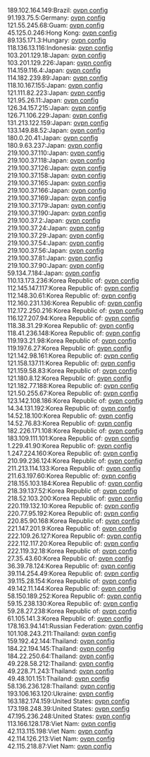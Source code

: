 189.102.164.149:Brazil: [ovpn config](vpn/189_102_164_149.ovpn)  
91.193.75.5:Germany: [ovpn config](vpn/91_193_75_5.ovpn)  
121.55.245.68:Guam: [ovpn config](vpn/121_55_245_68.ovpn)  
45.125.0.246:Hong Kong: [ovpn config](vpn/45_125_0_246.ovpn)  
89.135.171.3:Hungary: [ovpn config](vpn/89_135_171_3.ovpn)  
118.136.13.116:Indonesia: [ovpn config](vpn/118_136_13_116.ovpn)  
103.201.129.18:Japan: [ovpn config](vpn/103_201_129_18.ovpn)  
103.201.129.226:Japan: [ovpn config](vpn/103_201_129_226.ovpn)  
114.159.116.4:Japan: [ovpn config](vpn/114_159_116_4.ovpn)  
114.182.239.89:Japan: [ovpn config](vpn/114_182_239_89.ovpn)  
118.10.167.155:Japan: [ovpn config](vpn/118_10_167_155.ovpn)  
121.111.82.223:Japan: [ovpn config](vpn/121_111_82_223.ovpn)  
121.95.26.11:Japan: [ovpn config](vpn/121_95_26_11.ovpn)  
126.34.157.215:Japan: [ovpn config](vpn/126_34_157_215.ovpn)  
126.71.106.229:Japan: [ovpn config](vpn/126_71_106_229.ovpn)  
131.213.122.159:Japan: [ovpn config](vpn/131_213_122_159.ovpn)  
133.149.88.52:Japan: [ovpn config](vpn/133_149_88_52.ovpn)  
180.0.20.41:Japan: [ovpn config](vpn/180_0_20_41.ovpn)  
180.9.63.237:Japan: [ovpn config](vpn/180_9_63_237.ovpn)  
219.100.37.110:Japan: [ovpn config](vpn/219_100_37_110.ovpn)  
219.100.37.118:Japan: [ovpn config](vpn/219_100_37_118.ovpn)  
219.100.37.126:Japan: [ovpn config](vpn/219_100_37_126.ovpn)  
219.100.37.158:Japan: [ovpn config](vpn/219_100_37_158.ovpn)  
219.100.37.165:Japan: [ovpn config](vpn/219_100_37_165.ovpn)  
219.100.37.166:Japan: [ovpn config](vpn/219_100_37_166.ovpn)  
219.100.37.169:Japan: [ovpn config](vpn/219_100_37_169.ovpn)  
219.100.37.179:Japan: [ovpn config](vpn/219_100_37_179.ovpn)  
219.100.37.190:Japan: [ovpn config](vpn/219_100_37_190.ovpn)  
219.100.37.2:Japan: [ovpn config](vpn/219_100_37_2.ovpn)  
219.100.37.24:Japan: [ovpn config](vpn/219_100_37_24.ovpn)  
219.100.37.29:Japan: [ovpn config](vpn/219_100_37_29.ovpn)  
219.100.37.54:Japan: [ovpn config](vpn/219_100_37_54.ovpn)  
219.100.37.56:Japan: [ovpn config](vpn/219_100_37_56.ovpn)  
219.100.37.81:Japan: [ovpn config](vpn/219_100_37_81.ovpn)  
219.100.37.90:Japan: [ovpn config](vpn/219_100_37_90.ovpn)  
59.134.7.184:Japan: [ovpn config](vpn/59_134_7_184.ovpn)  
110.13.173.236:Korea Republic of: [ovpn config](vpn/110_13_173_236.ovpn)  
112.145.147.117:Korea Republic of: [ovpn config](vpn/112_145_147_117.ovpn)  
112.148.30.61:Korea Republic of: [ovpn config](vpn/112_148_30_61.ovpn)  
112.160.231.136:Korea Republic of: [ovpn config](vpn/112_160_231_136.ovpn)  
112.172.250.216:Korea Republic of: [ovpn config](vpn/112_172_250_216.ovpn)  
116.127.207.94:Korea Republic of: [ovpn config](vpn/116_127_207_94.ovpn)  
118.38.31.29:Korea Republic of: [ovpn config](vpn/118_38_31_29.ovpn)  
118.41.236.148:Korea Republic of: [ovpn config](vpn/118_41_236_148.ovpn)  
119.193.21.98:Korea Republic of: [ovpn config](vpn/119_193_21_98.ovpn)  
119.197.6.27:Korea Republic of: [ovpn config](vpn/119_197_6_27.ovpn)  
121.142.98.161:Korea Republic of: [ovpn config](vpn/121_142_98_161.ovpn)  
121.158.137.11:Korea Republic of: [ovpn config](vpn/121_158_137_11.ovpn)  
121.159.58.83:Korea Republic of: [ovpn config](vpn/121_159_58_83.ovpn)  
121.180.8.12:Korea Republic of: [ovpn config](vpn/121_180_8_12.ovpn)  
121.182.77.188:Korea Republic of: [ovpn config](vpn/121_182_77_188.ovpn)  
121.50.255.67:Korea Republic of: [ovpn config](vpn/121_50_255_67.ovpn)  
123.142.108.186:Korea Republic of: [ovpn config](vpn/123_142_108_186.ovpn)  
14.34.131.192:Korea Republic of: [ovpn config](vpn/14_34_131_192.ovpn)  
14.52.18.100:Korea Republic of: [ovpn config](vpn/14_52_18_100.ovpn)  
14.52.76.83:Korea Republic of: [ovpn config](vpn/14_52_76_83.ovpn)  
182.226.171.108:Korea Republic of: [ovpn config](vpn/182_226_171_108.ovpn)  
183.109.111.101:Korea Republic of: [ovpn config](vpn/183_109_111_101.ovpn)  
1.229.41.90:Korea Republic of: [ovpn config](vpn/1_229_41_90.ovpn)  
1.247.224.160:Korea Republic of: [ovpn config](vpn/1_247_224_160.ovpn)  
210.99.236.124:Korea Republic of: [ovpn config](vpn/210_99_236_124.ovpn)  
211.213.114.133:Korea Republic of: [ovpn config](vpn/211_213_114_133.ovpn)  
211.63.197.60:Korea Republic of: [ovpn config](vpn/211_63_197_60.ovpn)  
218.155.103.184:Korea Republic of: [ovpn config](vpn/218_155_103_184.ovpn)  
218.39.137.52:Korea Republic of: [ovpn config](vpn/218_39_137_52.ovpn)  
218.52.103.200:Korea Republic of: [ovpn config](vpn/218_52_103_200.ovpn)  
220.119.132.10:Korea Republic of: [ovpn config](vpn/220_119_132_10.ovpn)  
220.77.95.192:Korea Republic of: [ovpn config](vpn/220_77_95_192.ovpn)  
220.85.90.168:Korea Republic of: [ovpn config](vpn/220_85_90_168.ovpn)  
221.147.201.9:Korea Republic of: [ovpn config](vpn/221_147_201_9.ovpn)  
222.109.26.127:Korea Republic of: [ovpn config](vpn/222_109_26_127.ovpn)  
222.112.117.20:Korea Republic of: [ovpn config](vpn/222_112_117_20.ovpn)  
222.119.32.18:Korea Republic of: [ovpn config](vpn/222_119_32_18.ovpn)  
27.35.43.60:Korea Republic of: [ovpn config](vpn/27_35_43_60.ovpn)  
36.39.78.124:Korea Republic of: [ovpn config](vpn/36_39_78_124.ovpn)  
39.114.254.49:Korea Republic of: [ovpn config](vpn/39_114_254_49.ovpn)  
39.115.28.154:Korea Republic of: [ovpn config](vpn/39_115_28_154.ovpn)  
49.142.11.144:Korea Republic of: [ovpn config](vpn/49_142_11_144.ovpn)  
58.150.189.252:Korea Republic of: [ovpn config](vpn/58_150_189_252.ovpn)  
59.15.238.130:Korea Republic of: [ovpn config](vpn/59_15_238_130.ovpn)  
59.28.27.238:Korea Republic of: [ovpn config](vpn/59_28_27_238.ovpn)  
61.105.141.3:Korea Republic of: [ovpn config](vpn/61_105_141_3.ovpn)  
178.163.94.141:Russian Federation: [ovpn config](vpn/178_163_94_141.ovpn)  
101.108.243.211:Thailand: [ovpn config](vpn/101_108_243_211.ovpn)  
159.192.42.144:Thailand: [ovpn config](vpn/159_192_42_144.ovpn)  
184.22.194.145:Thailand: [ovpn config](vpn/184_22_194_145.ovpn)  
184.22.250.64:Thailand: [ovpn config](vpn/184_22_250_64.ovpn)  
49.228.58.212:Thailand: [ovpn config](vpn/49_228_58_212.ovpn)  
49.228.71.243:Thailand: [ovpn config](vpn/49_228_71_243.ovpn)  
49.48.101.151:Thailand: [ovpn config](vpn/49_48_101_151.ovpn)  
58.136.236.128:Thailand: [ovpn config](vpn/58_136_236_128.ovpn)  
193.106.163.120:Ukraine: [ovpn config](vpn/193_106_163_120.ovpn)  
163.182.174.159:United States: [ovpn config](vpn/163_182_174_159.ovpn)  
173.198.248.39:United States: [ovpn config](vpn/173_198_248_39.ovpn)  
47.195.236.248:United States: [ovpn config](vpn/47_195_236_248.ovpn)  
113.166.128.178:Viet Nam: [ovpn config](vpn/113_166_128_178.ovpn)  
42.113.115.198:Viet Nam: [ovpn config](vpn/42_113_115_198.ovpn)  
42.114.126.213:Viet Nam: [ovpn config](vpn/42_114_126_213.ovpn)  
42.115.218.87:Viet Nam: [ovpn config](vpn/42_115_218_87.ovpn)  
